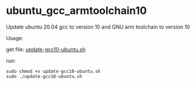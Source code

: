 # ubuntu_gcc_armtoolchain10
Update ubuntu 20.04 gcc to version 10 and GNU arm toolchain to version 10


Usage:

get file: 
<a href='https://github.com/radunanescu/ubuntu_gcc_armtoolchain10/blob/main/update-gcc10-ubuntu.sh'>update-gcc10-ubuntu.sh</a>

run:
```
sudo chmod +x update-gcc10-ubuntu.sh
sudo ./update-gcc10-ubuntu.sh
```
